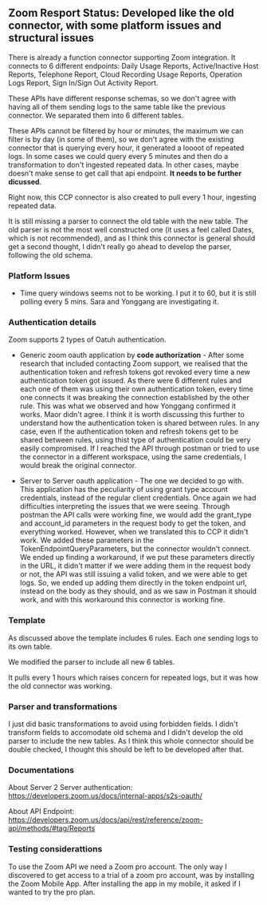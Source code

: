 <h2>Zoom Resport Status: Developed like the old connector, with some platform issues and structural issues</h2>

There is already a function connector supporting Zoom integration. 
It connects to 6 different endpoints: Daily Usage Reports, Active/Inactive Host Reports, Telephone Report, Cloud Recording Usage Reports, Operation Logs Report, Sign In/Sign Out Activity Report.

These APIs have different response schemas, so we don't agree with having all of them sending logs to the same table like the previous connector. We separated them into 6 different tables. 

These APIs cannot be filtered by hour or minutes, the maximum we can filter is by day (in some of them), so we don't agree with the existing connector that is querying every hour, it generated a loooot of repeated logs. In some cases we could query every 5 minutes and then do a transformation to don't ingested repeated data. In other cases, maybe doesn't make sense to get call that api endpoint. **It needs to be further dicussed**. 

Right now, this CCP connector is also created to pull every 1 hour, ingesting repeated data.

It is still missing a parser to connect the old table with the new table. The old parser is not the most well constructed one (it uses a feel called Dates, which is not recommended), and as I think this connector is general should get a second thought, I didn't really go ahead to develop the parser, following the old schema.

<h3>Platform Issues</h3>

* Time query windows seems not to be working. I put it to 60, but it is still polling every 5 mins. Sara and Yonggang are investigating it.
  
<h3>Authentication details</h3>

Zoom supports 2 types of Oatuh authentication. 

* Generic zoom oauth application by **code authorization** - After some research that included contacting Zoom support, we realised that the authentication token and refresh tokens got revoked every time a new authentication token got issued. 
As there were 6 different rules and each one of them was using their own authentication token, every time one connects it was breaking the connection established by the other rule. 
This was what we observed and how Yonggang confirmed it works. Maor didn't agree. I think it is worth discussing this further to understand how the authentication token is shared between rules.
In any case, even if the authentication token and refresh tokens get to be shared between rules, using thist type of authentication could be very easily compromised. 
If I reached the API through postman or tried to use the connector in a different workspace, using the same credentials, I would break the original connector.

* Server to Server oauth application - The one we decided to go with. This application has the peculiarity of using grant type account credentials, instead of the regular client credentials. 
Once again we had difficulties interpreting the issues that we were seeing. Through postman the API calls were working fine, we would add the grant_type and account_id parameters in the request body to get the token, 
and everything worked. However, when we translated this to CCP it didn't work. We added these parameters in the TokenEndpointQueryParameters, but the connector wouldn't connect.
We ended up finding a workaround, if we put these parameters directly in the URL,
it didn't matter if we were adding them in the request body or not, the API was still issuing a valid token, and we were able to get logs.
So, we ended up adding them directly in the token endpoint url, instead on the body as they should, and as we saw in Postman it should work, and with this workaround this connector is working fine.

<h3>Template</h3>

As discussed above the template includes 6 rules. Each one sending logs to its own table.

We modified the parser to include all new 6 tables. 

It pulls every 1 hours which raises concern for repeated logs, but it was how the old connector was working.

<h3>Parser and transformations</h3>

I just did basic transformations to avoid using forbidden fields. I didn't transform fields to accomodate old schema and I didn't develop the old parser to include the new tables. As I think this whole connector should be double checked, I thought this should be left to be developed after that.

<h3>Documentations </h3>

About Server 2 Server authentication: https://developers.zoom.us/docs/internal-apps/s2s-oauth/

About API Endpoint: https://developers.zoom.us/docs/api/rest/reference/zoom-api/methods/#tag/Reports


  
<h3>Testing considerattions</h3>

To use the Zoom API we need a Zoom pro account. The only way I discovered to get access to a trial of a zoom pro account, was by installing the Zoom Mobile App. 
After installing the app in my mobile, it asked if I wanted to try the pro plan.

